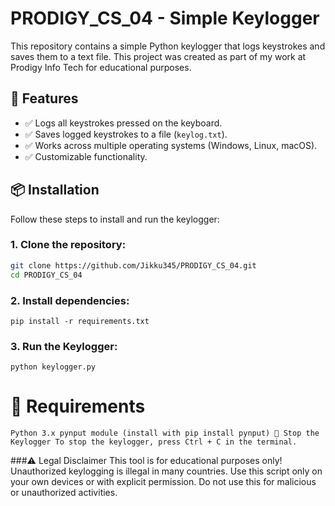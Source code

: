 # PRODIGY_CS_04 - Simple Keylogger

This repository contains a simple Python keylogger that logs keystrokes and saves them to a text file. This project was created as part of my work at Prodigy Info Tech for educational purposes.

## 🚀 Features
- ✅ Logs all keystrokes pressed on the keyboard.
- ✅ Saves logged keystrokes to a file (`keylog.txt`).
- ✅ Works across multiple operating systems (Windows, Linux, macOS).
- ✅ Customizable functionality.

## 📦 Installation

Follow these steps to install and run the keylogger:

### 1. Clone the repository:
```bash
git clone https://github.com/Jikku345/PRODIGY_CS_04.git
cd PRODIGY_CS_04
```
### 2.  Install dependencies:
```pip install -r requirements.txt```

### 3. Run the Keylogger:
```python keylogger.py```

# 📄 Requirements
`Python 3.x
pynput module (install with pip install pynput)
🔴 Stop the Keylogger
To stop the keylogger, press Ctrl + C in the terminal.`

###⚠️ Legal Disclaimer
This tool is for educational purposes only!
Unauthorized keylogging is illegal in many countries. Use this script only on your own devices or with explicit permission. Do not use this for malicious or unauthorized activities.
